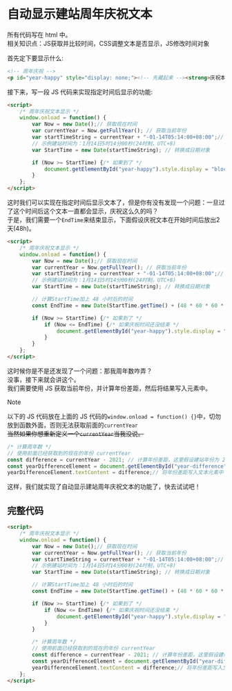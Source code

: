 # 自动显示建站周年庆祝文本
所有代码写在 html 中。  
相关知识点：JS获取并比较时间，CSS调整文本是否显示，JS修改时间对象  

首先定下要显示什么:  
```html
<!-- 周年庆祝 -->                                                
<p id="year-happy" style="display: none;"><!-- 先藏起来 --><strong>庆祝本站建立 <span id="year-difference"></span> 周年!</strong></p>
```

接下来，写一段 JS 代码来实现指定时间后显示的功能:  
```html
<script>
    /* 周年庆祝文本显示 */
    window.onload = function() {
        var Now = new Date();// 获取现在时间
        var currentYear = Now.getFullYear(); // 获取当前年份
        var startTimeString = currentYear + "-01-14T05:14:00+08:00";// 建站时间(UTC+8)
        // 示例建站时间为：1月14日5时14分00秒(24时制，UTC+8)
        var StartTime = new Date(startTimeString); // 转换成日期对象

        if (Now >= StartTime) {/* 如果到了 */
            document.getElementById("year-happy").style.display = "block";// 显示庆祝文本
        }
    };
</script>
```
这时我们可以实现在指定时间后显示文本了，但是你有没有发现一个问题：一旦过了这个时间后这个文本一直都会显示，庆祝这么久的吗？  
于是，我们需要一个`EndTime`来结束显示，下面假设庆祝文本在开始时间后放出2天(48h)。  
```html
<script>
    /* 周年庆祝文本显示 */
    window.onload = function() {
        var Now = new Date();// 获取现在时间
        var currentYear = Now.getFullYear(); // 获取当前年份
        var startTimeString = currentYear + "-01-14T05:14:00+08:00";// 建站时间(UTC+8)
        // 示例建站时间为：1月14日5时14分00秒(24时制，UTC+8)
        var StartTime = new Date(startTimeString); // 转换成日期对象

        // 计算StartTime加上 48 小时后的时间
        const EndTime = new Date(StartTime.getTime() + (48 * 60 * 60 * 1000)); // 48 小时的毫秒数

        if (Now >= StartTime) {/* 如果到了 */
            if (Now <= EndTime) {/* 如果庆祝时间还没结束 */
                document.getElementById("year-happy").style.display = "block";// 显示庆祝文本
            }
        }
    };
</script>
```
这时候你是不是还发现了一个问题：那我周年数咋弄？  
没事，接下来就会讲这个。  
我们需要使用 JS 获取当前年份，并计算年份差距，然后将结果写入元素中。  
> [!NOTE]
> 以下的 JS 代码放在上面的 JS 代码的`window.onload = function() {}`中，切勿放到函数外面，否则无法获取前面的`currentYear`  
> ~~当然如果你想重新定义一个`currentYear`当我没说。~~  

```javascript
/* 计算周年数 */
// 使用前面已经获取到的现在的年份 currentYear
const difference = currentYear - 2021; // 计算年份差距，这里假设建站年份为 2021 年
const yearDifferenceElement = document.getElementById("year-difference");// 获取要替换的文本元素
yearDifferenceElement.textContent = difference;// 将年份差距写入文本元素中
```
这样，我们就实现了自动显示建站周年庆祝文本的功能了，快去试试吧！  

## 完整代码
```html
<script>
    /* 周年庆祝文本显示 */
    window.onload = function() {
        var Now = new Date();// 获取现在时间
        var currentYear = Now.getFullYear(); // 获取当前年份
        var startTimeString = currentYear + "-01-14T05:14:00+08:00";// 建站时间(UTC+8)
        // 示例建站时间为：1月14日5时14分00秒(24时制，UTC+8)
        var StartTime = new Date(startTimeString); // 转换成日期对象

        // 计算StartTime加上 48 小时后的时间
        const EndTime = new Date(StartTime.getTime() + (48 * 60 * 60 * 1000)); // 48 小时的毫秒数

        if (Now >= StartTime) {/* 如果到了 */
            if (Now <= EndTime) {/* 如果庆祝时间还没结束 */
                document.getElementById("year-happy").style.display = "block";// 显示庆祝文本
            }
        }

        /* 计算周年数 */
        // 使用前面已经获取到的现在的年份 currentYear
        const difference = currentYear - 2021; // 计算年份差距，这里假设建站年份为 2021 年
        const yearDifferenceElement = document.getElementById("year-difference");// 获取要替换的文本元素
        yearDifferenceElement.textContent = difference;// 将年份差距写入文本元素中
    };
</script>
```
